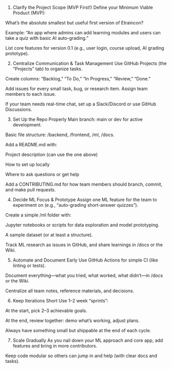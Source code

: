 1. Clarify the Project Scope (MVP First!)
Define your Minimum Viable Product (MVP):

What’s the absolute smallest but useful first version of Etraincon?

Example: “An app where admins can add learning modules and users can take a quiz with basic AI auto-grading.”

List core features for version 0.1 (e.g., user login, course upload, AI grading prototype).

2. Centralize Communication & Task Management
Use GitHub Projects (the “Projects” tab) to organize tasks.

Create columns: “Backlog,” “To Do,” “In Progress,” “Review,” “Done.”

Add issues for every small task, bug, or research item. Assign team members to each issue.

If your team needs real-time chat, set up a Slack/Discord or use GitHub Discussions.

3. Set Up the Repo Properly
Main branch: main or dev for active development.

Basic file structure: /backend, /frontend, /ml, /docs.

Add a README.md with:

Project description (can use the one above)

How to set up locally

Where to ask questions or get help

Add a CONTRIBUTING.md for how team members should branch, commit, and make pull requests.

4. Decide ML Focus & Prototype
Assign one ML feature for the team to experiment on (e.g., “auto-grading short-answer quizzes”).

Create a simple /ml folder with:

Jupyter notebooks or scripts for data exploration and model prototyping.

A sample dataset (or at least a structure).

Track ML research as issues in GitHub, and share learnings in /docs or the Wiki.

5. Automate and Document Early
Use GitHub Actions for simple CI (like linting or tests).

Document everything—what you tried, what worked, what didn’t—in /docs or the Wiki.

Centralize all team notes, reference materials, and decisions.

6. Keep Iterations Short
Use 1–2 week “sprints”:

At the start, pick 2–3 achievable goals.

At the end, review together: demo what’s working, adjust plans.

Always have something small but shippable at the end of each cycle.

7. Scale Gradually
As you nail down your ML approach and core app, add features and bring in more contributors.

Keep code modular so others can jump in and help (with clear docs and tasks).
